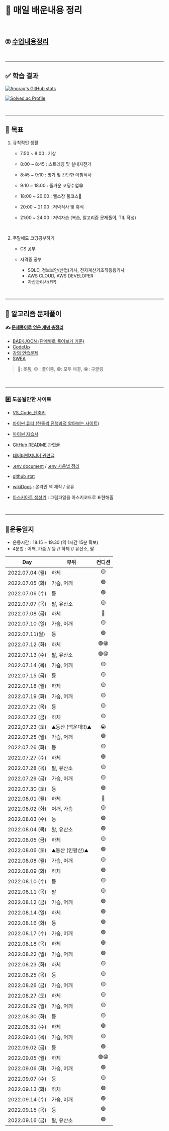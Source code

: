 # 📖 매일 배운내용 정리

​      

## 🙄 [수업내용정리](./TIL/README.md)  

​    

----

## ✅ 학습 결과

[![Anurag's GitHub stats](https://github-readme-stats.vercel.app/api?username=Yoonsik-Shin&show_icons=true)](https://github.com/anuraghazra/github-readme-stats)

[![Solved.ac Profile](http://mazassumnida.wtf/api/v2/generate_badge?boj=pocket0994)](https://solved.ac/pocket0994/)

​      

---

## 🎢 목표

1. 규칙적인 생활

   - 7:50 ~ 8:00 : 기상

   - 8:00 ~ 8:45 : 스트레칭 및 실내자전거

   - 8:45 ~ 9:10 : 씻기 및 간단한 아침식사

   - 9:10 ~ 18:00 : 즐거운 코딩수업😁

   - 18:00 ~ 20:00 : 헬스장 풀코스💪

   - 20:00 ~ 21:00 : 저녁식사 및 휴식

   - 21:00 ~ 24:00 : 저녁자습 (복습, 알고리즘 문제풀이, TIL 작성)


​     

2. 주말에도 코딩공부하기

   - CS 공부
   - 자격증 공부
   
     - SQLD, 정보보안(산업)기사, 전자계산기조직응용기사
     - AWS CLOUD, AWS DEVELOPER
     - 자산관리사(FP)
     

​    

---

## 🔞 알고리즘 문제풀이

#### ✍️ [문제풀이로 얻은 개념 총정리](./Algorism/README.md)  

- [BAEKJOON (단계별로 풀어보기 기준)](./Algorism/BAEKJOON/README.md)
- [CodeUp](./Algorism/Codeup)
- [강의 연습문제](./Algorism/연습문제)
- [SWEA](./Algorism/SWEA)

> 🔴: 못품, 🟡 : 풀이중, 🟢: 모두 해결, 😭: 구글링

​    

---

### #️⃣ 도움될만한 사이트

- [VS_Code_단축키](./TIPs/VS_Code_단축키.md)
- [파이썬 튜터 (한줄씩 진행과정 알아보는 사이트)](https://pythontutor.com/visualize.html#mode=edit)
- [파이썬 자습서](https://docs.python.org/ko/3/tutorial/index.html#the-python-tutorial)
- [GitHub README 관련글](https://hphk-edu.notion.site/GitHub-Profile-README-b447c5bcfd5043d787c7d6bb21817c63)
- [데이터엔지니어 관련글](https://github.com/Team-Neighborhood/I-want-to-study-Data-Science/wiki/%EB%8D%B0%EC%9D%B4%ED%84%B0-%EC%97%94%EC%A7%80%EB%8B%88%EC%96%B4)
- [.env document](https://github.com/theskumar/python-dotenv) / [.env 사용법 정리](./TIPs/env활용.md)
- [github stat](https://github.com/anuraghazra/github-readme-stats)
- [wikiDocs](https://wikidocs.net/) : 온라인 책 제작 / 공유
- [아스키아트 생성기](https://wepplication.github.io/tools/asciiArtGen/?fontSelector=Coinstak&userInput=%EC%95%84%EC%8A%A4%ED%82%A4) : 그림파일을 아스키코드로 표현해줌

  ​    

---

## 💪운동일지

- 운동시간 : 18:15 ~ 19:30 (약 1시간 15분 확보)
- 4분할 : 어깨, 가슴 // 등 // 하체 // 유산소, 팔

| Day             | 부위              | 컨디션 |
| --------------- | ----------------- | :----: |
| 2022.07.04 (월) | 하체              |   🟡    |
| 2022.07.05 (화) | 가슴, 어깨        |   🟢    |
| 2022.07.06 (수) | 등                |   🟢    |
| 2022.07.07 (목) | 팔, 유산소        |   🟡    |
| 2022.07.08 (금) | 하체              |   🔴    |
| 2022.07.10 (일) | 가슴, 어깨        |   🟡    |
| 2022.07.11(월)  | 등                |   🟢    |
| 2022.07.12 (화) | 하체              |   🟢😁   |
| 2022.07.13 (수) | 팔, 유산소        |   🟢😁   |
| 2022.07.14 (목) | 가슴, 어깨        |   🟡    |
| 2022.07.15 (금) | 등                |   🟡    |
| 2022.07.18 (월) | 하체              |   🟡    |
| 2022.07.19 (화) | 가슴, 어깨        |   🟡    |
| 2022.07.21 (목) | 등                |   🟡    |
| 2022.07.22 (금) | 하체              |   🟡    |
| 2022,07.23 (토) | ⛰️등산 (백운대!!)⛰️ |   😭    |
| 2022.07.25 (월) | 가슴, 어깨        |   🟢    |
| 2022.07.26 (화) | 등                |   🟡    |
| 2022.07.27 (수) | 하체              |   🟢    |
| 2022.07.28 (목) | 팔, 유산소        |   🟡    |
| 2022.07.29 (금) | 가슴, 어깨        |   🟡    |
| 2022.07.30 (토) | 등                |   🟢    |
| 2022.08.01 (월) | 하체              |   🔴    |
| 2022.08.02 (화) | 어깨, 가슴        |   🟡    |
| 2022.08.03 (수) | 등                |   🟢    |
| 2022.08.04 (목) | 팔, 유산소        |   🟢    |
| 2022.08.05 (금) | 하체              |   🟡    |
| 2022.08.06 (토) | ⛰️등산 (인왕산)⛰️   |   🟢    |
| 2022.08.08 (월) | 가슴, 어깨        |   🟡    |
| 2022.08.09 (화) | 하체              |   🟢    |
| 2022.08.10 (수) | 등                |   🟡    |
| 2022.08.11 (목) | 팔                |   🟡    |
| 2022.08.12 (금) | 가슴, 어깨        |   🟢    |
| 2022.08.14 (일) | 하체              |   🟢    |
| 2022.08.16 (화) | 등                |   🟢    |
| 2022.08.17 (수) | 가슴, 어깨        |   🟢    |
| 2022.08.18 (목) | 하체              |   🟢    |
| 2022.08.22 (월) | 가슴, 어깨        |   🟢    |
| 2022.08.23 (화) | 하체              |   🟡    |
| 2022.08.25 (목) | 등                |   🟡    |
| 2022.08.26 (금) | 가슴, 어깨        |   🟡    |
| 2022.08.27 (토) | 하체              |   🟡    |
| 2022.08.29 (월) | 가슴, 어깨        |   🟡    |
| 2022.08.30 (화) | 등                |   🟡    |
| 2022.08.31 (수) | 하체              |   🟢    |
| 2022.09.01 (목) | 가슴, 어깨        |   🟡    |
| 2022.09.02 (금) | 등                |   🟢    |
| 2022.09.05 (월) | 하체              |   🟢😁   |
| 2022.09.06 (화) | 가슴, 어깨        |   🟢    |
| 2022.09.07 (수) | 등                |   🟡    |
| 2022.09.13 (화) | 하체              |   🟢    |
| 2022.09.14 (수) | 가슴, 어깨        |   🟢    |
| 2022.09.15 (목) | 등                |   🟢    |
| 2022.09.16 (금) | 팔, 유산소        |   🟢    |
